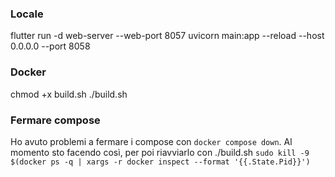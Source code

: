 ### Locale
flutter run -d web-server --web-port 8057
uvicorn main:app --reload --host 0.0.0.0 --port 8058


### Docker
chmod +x build.sh
./build.sh




### Fermare compose
Ho avuto problemi a fermare i compose con `docker compose down`. Al momento sto facendo così, per poi riavviarlo con ./build.sh
```sudo kill -9 $(docker ps -q | xargs -r docker inspect --format '{{.State.Pid}}')```